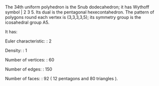 The 34th uniform polyhedron is the Snub dodecahedron; it has Wythoff
symbol | 2 3 5. Its dual is the pentagonal hexecontahedron. The pattern
of polygons round each vertex is (3,3,3,3,5); its symmetry group is the
icosahedral group A5.

It has:

Euler characteristic:
:   2

Density:
:   1

Number of vertices:
:   60

Number of edges:
:   150

Number of faces:
:   92 ( 12 pentagons and 80 triangles ).


